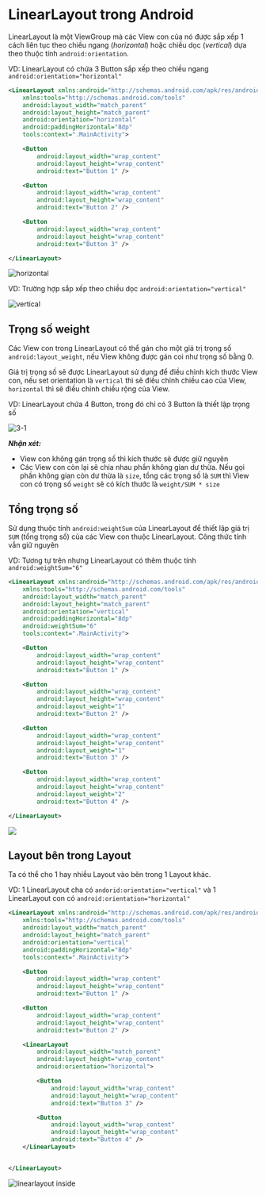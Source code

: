 # LinearLayout trong Android

LinearLayout là một ViewGroup mà các View con của nó được sắp xếp 1 cách liên tục theo chiều ngang (*horizontal*) hoặc chiều dọc (*vertical*) dựa theo thuộc tính `android:orientation`.

VD: LinearLayout có chứa 3 Button sắp xếp theo chiều ngang `android:orientation="horizontal"`

```xml
<LinearLayout xmlns:android="http://schemas.android.com/apk/res/android"
    xmlns:tools="http://schemas.android.com/tools"
    android:layout_width="match_parent"
    android:layout_height="match_parent"
    android:orientation="horizontal"
    android:paddingHorizontal="8dp"
    tools:context=".MainActivity">

    <Button
        android:layout_width="wrap_content"
        android:layout_height="wrap_content"
        android:text="Button 1" />

    <Button
        android:layout_width="wrap_content"
        android:layout_height="wrap_content"
        android:text="Button 2" />

    <Button
        android:layout_width="wrap_content"
        android:layout_height="wrap_content"
        android:text="Button 3" />

</LinearLayout>
```

![horizontal](https://github.com/VinhVIP/android_tutorials/blob/main/LinearLayout/horizontal.png)

VD: Trường hợp sắp xếp theo chiều dọc `android:orientation="vertical"`

![vertical](https://github.com/VinhVIP/android_tutorials/blob/main/LinearLayout/vertical.png)

## Trọng số weight

Các View con trong LinearLayout có thể gán cho một giá trị trọng số `android:layout_weight`, nếu View không được gán coi như trọng số bằng 0.

Giá trị trọng số sẽ được LinearLayout sử dụng để điều chỉnh kích thước View con, nếu set orientation là `vertical` thì sẽ điều chỉnh chiều cao của View, `horizontal` thì sẽ điều chỉnh chiều rộng của View.

VD: LinearLayout chứa 4 Button, trong đó chỉ có 3 Button là thiết lập trọng số

![3-1](https://github.com/VinhVIP/android_tutorials/blob/main/LinearLayout/layout_weight.png)

***Nhận xét:***
- View con không gán trọng số thì kích thước sẽ được giữ nguyên
- Các View con còn lại sẽ chia nhau phần không gian dư thừa. Nếu gọi phần không gian còn dư thừa là `size`, tổng các trọng số là `SUM` thì View con có trọng số `weight` sẽ có kích thước là `weight/SUM * size`

## Tổng trọng số

Sử dụng thuộc tính `android:weightSum` của LinearLayout để thiết lập giá trị `SUM` (tổng trọng số) của các View con thuộc LinearLayout. Công thức tính vẫn giữ nguyên

VD: Tương tự trên nhưng LinearLayout có thêm thuộc tính `android:weightSum="6"` 

```xml
<LinearLayout xmlns:android="http://schemas.android.com/apk/res/android"
    xmlns:tools="http://schemas.android.com/tools"
    android:layout_width="match_parent"
    android:layout_height="match_parent"
    android:orientation="vertical"
    android:paddingHorizontal="8dp"
    android:weightSum="6"
    tools:context=".MainActivity">

    <Button
        android:layout_width="wrap_content"
        android:layout_height="wrap_content"
        android:text="Button 1" />

    <Button
        android:layout_width="wrap_content"
        android:layout_height="wrap_content"
        android:layout_weight="1"
        android:text="Button 2" />

    <Button
        android:layout_width="wrap_content"
        android:layout_height="wrap_content"
        android:layout_weight="1"
        android:text="Button 3" />

    <Button
        android:layout_width="wrap_content"
        android:layout_height="wrap_content"
        android:layout_weight="2"
        android:text="Button 4" />

</LinearLayout>
```

![](https://github.com/VinhVIP/android_tutorials/blob/main/LinearLayout/weightSum.png)


## Layout bên trong Layout

Ta có thể cho 1 hay nhiều Layout vào bên trong 1 Layout khác.

VD: 1 LinearLayout cha có `andorid:orientation="vertical"` và 1 LinearLayout con có `android:orientation="horizontal"`

```xml
<LinearLayout xmlns:android="http://schemas.android.com/apk/res/android"
    xmlns:tools="http://schemas.android.com/tools"
    android:layout_width="match_parent"
    android:layout_height="match_parent"
    android:orientation="vertical"
    android:paddingHorizontal="8dp"
    tools:context=".MainActivity">

    <Button
        android:layout_width="wrap_content"
        android:layout_height="wrap_content"
        android:text="Button 1" />

    <Button
        android:layout_width="wrap_content"
        android:layout_height="wrap_content"
        android:text="Button 2" />

    <LinearLayout
        android:layout_width="match_parent"
        android:layout_height="wrap_content"
        android:orientation="horizontal">

        <Button
            android:layout_width="wrap_content"
            android:layout_height="wrap_content"
            android:text="Button 3" />

        <Button
            android:layout_width="wrap_content"
            android:layout_height="wrap_content"
            android:text="Button 4" />
    </LinearLayout>


</LinearLayout>
```

![linearlayout inside](https://github.com/VinhVIP/android_tutorials/blob/main/LinearLayout/inside.png)